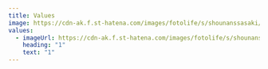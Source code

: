 ```yaml
---
title: Values
image: https://cdn-ak.f.st-hatena.com/images/fotolife/s/shounanssasaki/20100429/20100429191449.jpg
values:
  - imageUrl: https://cdn-ak.f.st-hatena.com/images/fotolife/s/shounanssasaki/20100429/20100429191444.jpg
    heading: "1"
    text: "1"
---
```

